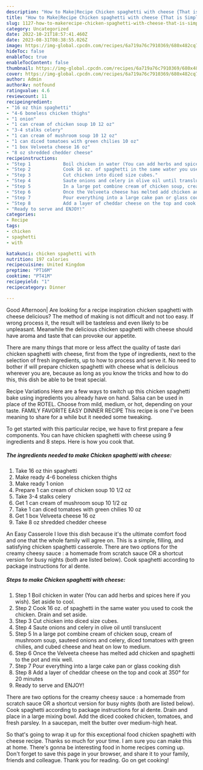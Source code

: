 ```yaml
---
description: "How to Make|Recipe Chicken spaghetti with cheese {That is Simple"
title: "How to Make|Recipe Chicken spaghetti with cheese {That is Simple"
slug: 1127-how-to-makerecipe-chicken-spaghetti-with-cheese-that-is-simple
category: Uncategorized
date: 2022-10-21T18:57:41.460Z
date: 2023-08-31T08:38:55.026Z
image: https://img-global.cpcdn.com/recipes/6a719a76c7910369/680x482cq70/chicken-spaghetti-with-cheese-recipe-main-photo.jpg
hideToc: false
enableToc: true
enableTocContent: false
thumbnail: https://img-global.cpcdn.com/recipes/6a719a76c7910369/680x482cq70/chicken-spaghetti-with-cheese-recipe-main-photo.jpg
cover: https://img-global.cpcdn.com/recipes/6a719a76c7910369/680x482cq70/chicken-spaghetti-with-cheese-recipe-main-photo.jpg
author: Admin
authorAv: notfound
ratingvalue: 4.6
reviewcount: 11
recipeingredient:
- "16 oz thin spaghetti"
- "4-6 boneless chicken thighs"
- "1 onion"
- "1 can cream of chicken soup 10 12 oz"
- "3-4 stalks celery"
- "1 can cream of mushroom soup 10 12 oz"
- "1 can diced tomatoes with green chilies 10 oz"
- "1 box Velveeta cheese 16 oz"
- "8 oz shredded chedder cheese"
recipeinstructions:
- "Step 1            Boil chicken in water (You can add herbs and spices here if you wish). Set aside to cool."
- "Step 2            Cook 16 oz. of spaghetti in the same water you used to cook the chicken. Drain and set aside."
- "Step 3            Cut chicken into diced size cubes."
- "Step 4            Saute onions and celery in olive oil until translucent"
- "Step 5            In a large pot combine cream of chicken soup, cream of mushroom soup, sauteed onions and celery, diced tomatoes with green chilies, and cubed cheese and heat on low to medium."
- "Step 6            Once the Velveeta cheese has melted add chicken and spaghetti to the pot and mix well."
- "Step 7            Pour everything into a large cake pan or glass cooking dish"
- "Step 8            Add a layer of cheddar cheese on the top and cook at 350° for 20 minutes"
- "Ready to serve and ENJOY!"
categories:
- Recipe
tags:
- chicken
- spaghetti
- with

katakunci: chicken spaghetti with 
nutrition: 197 calories
recipecuisine: United Kingdom
preptime: "PT16M"
cooktime: "PT41M"
recipeyield: "1"
recipecategory: Dinner

---
```



Good Afternoon| Are looking for a recipe inspiration chicken spaghetti with cheese delicious? The method of making is not difficult and not too easy. If wrong process it, the result will be tasteless and even likely to be unpleasant. Meanwhile the delicious chicken spaghetti with cheese should have aroma and taste that can provoke our appetite.






There are many things that more or less affect the quality of taste dari chicken spaghetti with cheese, first from the type of ingredients, next to the selection of fresh ingredients, up to how to process and serve it. No need to bother if will prepare chicken spaghetti with cheese what is delicious wherever you are, because as long as you know the tricks and how to do this, this dish be able to be treat  special.


Recipe Variations Here are a few ways to switch up this chicken spaghetti bake using ingredients you already have on hand. Salsa can be used in place of the ROTEL. Choose from mild, medium, or hot, depending on your taste. FAMILY FAVORITE EASY DINNER RECIPE This recipe is one I&#39;ve been meaning to share for a while but it needed some tweaking.


To get started with this particular recipe, we have to first prepare a few components. You can have chicken spaghetti with cheese using 9 ingredients and 8 steps. Here is how you cook that.

<!--inarticleads1-->

##### The ingredients needed to make Chicken spaghetti with cheese:

1. Take 16 oz thin spaghetti
1. Make ready 4-6 boneless chicken thighs
1. Make ready 1 onion
1. Prepare 1 can cream of chicken soup 10 1/2 oz
1. Take 3-4 stalks celery
1. Get 1 can cream of mushroom soup 10 1/2 oz
1. Take 1 can diced tomatoes with green chilies 10 oz
1. Get 1 box Velveeta cheese 16 oz
1. Take 8 oz shredded chedder cheese


An Easy Casserole I love this dish because it&#39;s the ultimate comfort food and one that the whole family will agree on. This is a simple, filling, and satisfying chicken spaghetti casserole. There are two options for the creamy cheesy sauce : a homemade from scratch sauce OR a shortcut version for busy nights (both are listed below). Cook spaghetti according to package instructions for al dente. 

<!--inarticleads2-->

##### Steps to make Chicken spaghetti with cheese:

1. Step 1            Boil chicken in water (You can add herbs and spices here if you wish). Set aside to cool.
1. Step 2            Cook 16 oz. of spaghetti in the same water you used to cook the chicken. Drain and set aside.
1. Step 3            Cut chicken into diced size cubes.
1. Step 4            Saute onions and celery in olive oil until translucent
1. Step 5            In a large pot combine cream of chicken soup, cream of mushroom soup, sauteed onions and celery, diced tomatoes with green chilies, and cubed cheese and heat on low to medium.
1. Step 6            Once the Velveeta cheese has melted add chicken and spaghetti to the pot and mix well.
1. Step 7            Pour everything into a large cake pan or glass cooking dish
1. Step 8            Add a layer of cheddar cheese on the top and cook at 350° for 20 minutes
1. Ready to serve and ENJOY!

There are two options for the creamy cheesy sauce : a homemade from scratch sauce OR a shortcut version for busy nights (both are listed below). Cook spaghetti according to package instructions for al dente. Drain and place in a large mixing bowl. Add the diced cooked chicken, tomatoes, and fresh parsley. In a saucepan, melt the butter over medium-high heat. 

So that's going to wrap it up for this exceptional food chicken spaghetti with cheese recipe. Thanks so much for your time. I am sure you can make this at home. There's gonna be interesting food in home recipes coming up. Don't forget to save this page in your browser, and share it to your family, friends and colleague. Thank you for reading. Go on get cooking!
